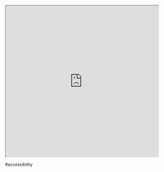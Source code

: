 <iframe src="https://talks.hiddedevries.nl/jgkk7W/a-toolkit-for-web-accessibility" height=500 style="width:100%"></iframe>

#accessibility